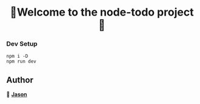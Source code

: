 <h1 align=center>👋Welcome to the node-todo project 👋</h1>
<p align=center>

### Dev Setup
```shell
npm i -D
npm run dev
```

## Author

👤 [**Jason**](https://github.com/casjay)  

##

</p>
